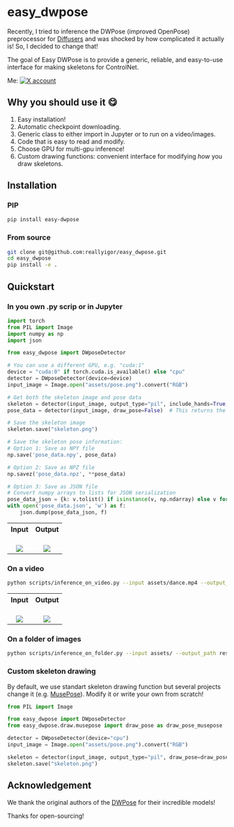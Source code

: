 # easy_dwpose

Recently, I tried to inference the DWPose (improved OpenPose) preprocessor for [Diffusers](https://github.com/huggingface/diffusers) and was shocked by how complicated it actually is!
So, I decided to change that!

The goal of Easy DWPose is to provide a generic, reliable, and easy-to-use interface for making skeletons for ControlNet.

Me: <a href="https://x.com/igorfeelippov"><img alt="X account" src="https://img.shields.io/twitter/url/https/twitter.com/diffuserslib.svg?style=social&label=Follow%20%40igorfeelippov"></a>

## Why you should use it :yum:

1. Easy installation!
2. Automatic checkpoint downloading.
3. Generic class to either import in Jupyter or to run on a video/images.
4. Code that is easy to read and modify.
5. Choose GPU for multi-gpu inference!
6. Custom drawing functions: convenient interface for modifying *how* you draw skeletons.

## Installation

### PIP

```bash
pip install easy-dwpose
```

### From source

```bash
git clone git@github.com:reallyigor/easy_dwpose.git
cd easy_dwpose
pip install -e .
```

## Quickstart

### In you own .py scrip or in Jupyter

```python
import torch
from PIL import Image
import numpy as np
import json

from easy_dwpose import DWposeDetector

# You can use a different GPU, e.g. "cuda:1"
device = "cuda:0" if torch.cuda.is_available() else "cpu"
detector = DWposeDetector(device=device)
input_image = Image.open("assets/pose.png").convert("RGB")

# Get both the skeleton image and pose data
skeleton = detector(input_image, output_type="pil", include_hands=True, include_face=True)
pose_data = detector(input_image, draw_pose=False)  # This returns the dictionary

# Save the skeleton image
skeleton.save("skeleton.png")

# Save the skeleton pose information:
# Option 1: Save as NPY file
np.save('pose_data.npy', pose_data)

# Option 2: Save as NPZ file
np.savez('pose_data.npz', **pose_data)

# Option 3: Save as JSON file
# Convert numpy arrays to lists for JSON serialization
pose_data_json = {k: v.tolist() if isinstance(v, np.ndarray) else v for k, v in pose_data.items()}
with open('pose_data.json', 'w') as f:
    json.dump(pose_data_json, f)
```

<table align="center">
    <tr>
      <th align="center">Input</th>
      <th align="center">Output</th>
    </tr>
    <tr>
        <td align="center">
          <br />
          <img src="./assets/pose.png"/>
        </td>
        <td align="center">
          <br/>
          <img src="./assets/skeleton.png"/>
        </td>
    </tr>
</table>

### On a video

```bash
python scripts/inference_on_video.py --input assets/dance.mp4 --output_path result.mp4
```

<table align="center">
    <tr>
      <th align="center">Input</th>
      <th align="center">Output</th>
    </tr>
    <tr>
        <td align="center">
          <br />
          <img src="./assets/dance.gif"/>
        </td>
        <td align="center">
          <br/>
          <img src="./assets/skeleton.gif"/>
        </td>
    </tr>
</table>

### On a folder of images

```bash
python scripts/inference_on_folder.py --input assets/ --output_path results/
```

### Custom skeleton drawing

By default, we use standart skeleton drawing function but several projects change it (e.g. [MusePose](https://github.com/TMElyralab/MusePose)). Modify it or write your own from scratch!

```python
from PIL import Image

from easy_dwpose import DWposeDetector
from easy_dwpose.draw.musepose import draw_pose as draw_pose_musepose

detector = DWposeDetector(device="cpu")
input_image = Image.open("assets/pose.png").convert("RGB")

skeleton = detector(input_image, output_type="pil", draw_pose=draw_pose_musepose, draw_face=False)
skeleton.save("skeleton.png")
```

## Acknowledgement

We thank the original authors of the [DWPose](https://github.com/IDEA-Research/DWPose) for their incredible models!

Thanks for open-sourcing!
